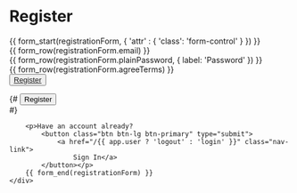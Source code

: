  <div class="container-md col-md-4 col-md-offset-4">
        <h1>Register</h1>
        {{ form_start(registrationForm, { 'attr' : { 'class': 'form-control' } }) }}<br>
        {{ form_row(registrationForm.email) }}<br>
        {{ form_row(registrationForm.plainPassword, {
            label: 'Password'
        }) }}<br>
        {{ form_row(registrationForm.agreeTerms) }}<br>
        <button class="btn btn-lg btn-primary" type="submit">
            <a href="{{ path('app_register') }}" class="nav-link" >Register</a>
        </button></p>
{#        <button type="submit" class="btn btn-primary btn-sm">Register</button><br>#}


        <p>Have an account already?
            <button class="btn btn-lg btn-primary" type="submit">
                <a href="/{{ app.user ? 'logout' : 'login' }}" class="nav-link">
                    Sign In</a>
            </button></p>
        {{ form_end(registrationForm) }}
    </div>
